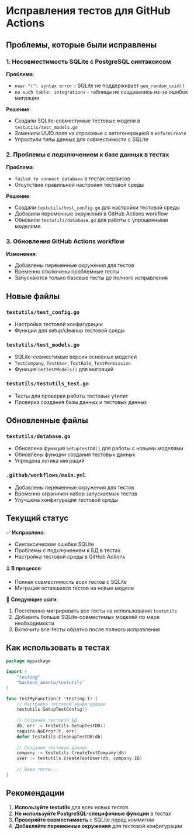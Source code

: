 # Исправления тестов для GitHub Actions

## Проблемы, которые были исправлены

### 1. Несовместимость SQLite с PostgreSQL синтаксисом
**Проблема**: 
- `near "(": syntax error` - SQLite не поддерживает `gen_random_uuid()`
- `no such table: integrations` - таблицы не создавались из-за ошибок миграции

**Решение**:
- Создали SQLite-совместимые тестовые модели в `testutils/test_models.go`
- Заменили UUID поля на строковые с автогенерацией в `BeforeCreate`
- Упростили типы данных для совместимости с SQLite

### 2. Проблемы с подключением к базе данных в тестах
**Проблема**: 
- `failed to connect database` в тестах сервисов
- Отсутствие правильной настройки тестовой среды

**Решение**:
- Создали `testutils/test_config.go` для настройки тестовой среды
- Добавили переменные окружения в GitHub Actions workflow
- Обновили `testutils/database.go` для работы с упрощенными моделями

### 3. Обновления GitHub Actions workflow
**Изменения**:
- Добавлены переменные окружения для тестов
- Временно отключены проблемные тесты
- Запускаются только базовые тесты до полного исправления

## Новые файлы

### `testutils/test_config.go`
- Настройка тестовой конфигурации
- Функции для setup/cleanup тестовой среды

### `testutils/test_models.go`
- SQLite-совместимые версии основных моделей
- `TestCompany`, `TestUser`, `TestRole`, `TestPermission`
- Функция `GetTestModels()` для миграций

### `testutils/testutils_test.go`
- Тесты для проверки работы тестовых утилит
- Проверка создания базы данных и тестовых данных

## Обновленные файлы

### `testutils/database.go`
- Обновлена функция `SetupTestDB()` для работы с новыми моделями
- Обновлены функции создания тестовых данных
- Упрощена логика миграций

### `.github/workflows/main.yml`
- Добавлены переменные окружения для тестов
- Временно ограничен набор запускаемых тестов
- Улучшена конфигурация тестовой среды

## Текущий статус

✅ **Исправлено**:
- Синтаксические ошибки SQLite
- Проблемы с подключением к БД в тестах
- Настройка тестовой среды в GitHub Actions

⏳ **В процессе**:
- Полная совместимость всех тестов с SQLite
- Миграция оставшихся тестов на новые модели

🔄 **Следующие шаги**:
1. Постепенно мигрировать все тесты на использование `testutils`
2. Добавить больше SQLite-совместимых моделей по мере необходимости
3. Включить все тесты обратно после полного исправления

## Как использовать в тестах

```go
package mypackage

import (
    "testing"
    "backend_axenta/testutils"
)

func TestMyFunction(t *testing.T) {
    // Настройка тестовой конфигурации
    testutils.SetupTestConfig()
    
    // Создание тестовой БД
    db, err := testutils.SetupTestDB()
    require.NoError(t, err)
    defer testutils.CleanupTestDB(db)
    
    // Создание тестовых данных
    company := testutils.CreateTestCompany(db)
    user := testutils.CreateTestUser(db, company.ID)
    
    // Ваши тесты...
}
```

## Рекомендации

1. **Используйте testutils** для всех новых тестов
2. **Не используйте PostgreSQL-специфичные функции** в тестах
3. **Проверяйте совместимость** с SQLite перед коммитом
4. **Добавляйте переменные окружения** для тестовой конфигурации
